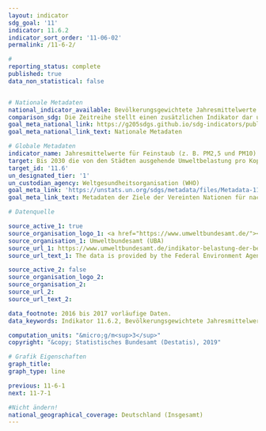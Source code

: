 ```yaml
---
layout: indicator
sdg_goal: '11'
indicator: 11.6.2
indicator_sort_order: '11-06-02'
permalink: /11-6-2/

#
reporting_status: complete
published: true
data_non_statistical: false


# Nationale Metadaten
national_indicator_available: Bevölkerungsgewichtete Jahresmittelwerte von PM10
comparison_sdg: Die Zeitreihe stellt einen zusätzlichen Indikator dar und entspricht nicht der internationalen Metadatenbeschreibung.
goal_meta_national_link: https://g205sdgs.github.io/sdg-indicators/public/MetaDe/11.6.2.pdf
goal_meta_national_link_text: Nationale Metadaten

# Globale Metadaten
indicator_name: Jahresmittelwerte für Feinstaub (z. B. PM2,5 und PM10) in Städten (bevölkerungsgewichtet)
target: Bis 2030 die von den Städten ausgehende Umweltbelastung pro Kopf senken, unter anderem mit besonderer Aufmerksamkeit auf der Luftqualität und der kommunalen und sonstigen Abfallbehandlung
target_id: '11.6'
un_designated_tier: '1'
un_custodian_agency: Weltgesundheitsorganisation (WHO)
goal_meta_link: 'https://unstats.un.org/sdgs/metadata/files/Metadata-11-06-02.pdf'
goal_meta_link_text: Metadaten der Ziele der Vereinten Nationen für nachhaltige Entwicklung

# Datenquelle

source_active_1: true
source_organisation_logo_1: <a href="https://www.umweltbundesamt.de/"><img src="https://g205sdgs.github.io/sdg-indicators/public/logos/uba.png" alt="Logo UBA" /></a>
source_organisation_1: Umweltbundesamt (UBA)
source_url_1: https://www.umweltbundesamt.de/indikator-belastung-der-bevoelkerung-durch-0
source_url_text_1: The data is provided by the Federal Environment Agency (UBA)

source_active_2: false
source_organisation_logo_2:
source_organisation_2:
source_url_2:
source_url_text_2:

data_footnote: 2016 bis 2017 vorläufige Daten.
data_keywords: Indikator 11.6.2, Bevölkerungsgewichtete Jahresmittelwerte von PM10, Weltgesundheitsorganisation (WHO), Umweltbundesamt (UBA)

computation_units: "&micro;g/m<sup>3</sup>"
copyright: "&copy; Statistisches Bundesamt (Destatis), 2019"

# Grafik Eigenschaften
graph_title:
graph_type: line

previous: 11-6-1
next: 11-7-1

#Nicht ändern!
national_geographical_coverage: Deutschland (Insgesamt)
---
```

